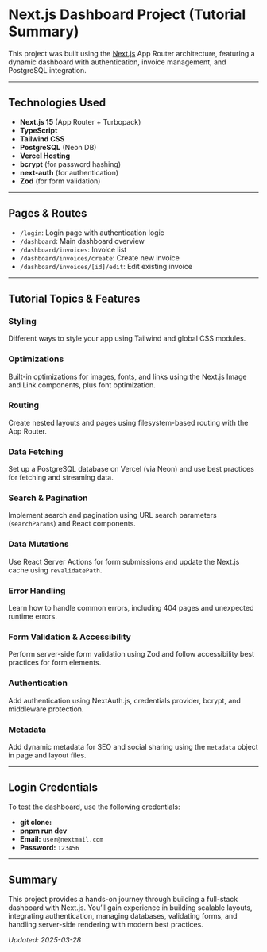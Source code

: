 # Next.js Dashboard Project (Tutorial Summary)

This project was built using the [Next.js](https://nextjs.org/) App Router architecture, featuring a dynamic dashboard with authentication, invoice management, and PostgreSQL integration.

---

## Technologies Used

- **Next.js 15** (App Router + Turbopack)
- **TypeScript**
- **Tailwind CSS**
- **PostgreSQL** (Neon DB)
- **Vercel Hosting**
- **bcrypt** (for password hashing)
- **next-auth** (for authentication)
- **Zod** (for form validation)

---

## Pages & Routes

- `/login`: Login page with authentication logic
- `/dashboard`: Main dashboard overview
- `/dashboard/invoices`: Invoice list
- `/dashboard/invoices/create`: Create new invoice
- `/dashboard/invoices/[id]/edit`: Edit existing invoice

---

## Tutorial Topics & Features

### Styling
Different ways to style your app using Tailwind and global CSS modules.

### Optimizations
Built-in optimizations for images, fonts, and links using the Next.js Image and Link components, plus font optimization.

### Routing
Create nested layouts and pages using filesystem-based routing with the App Router.

### Data Fetching
Set up a PostgreSQL database on Vercel (via Neon) and use best practices for fetching and streaming data.

### Search & Pagination
Implement search and pagination using URL search parameters (`searchParams`) and React components.

### Data Mutations
Use React Server Actions for form submissions and update the Next.js cache using `revalidatePath`.

### Error Handling
Learn how to handle common errors, including 404 pages and unexpected runtime errors.

### Form Validation & Accessibility
Perform server-side form validation using Zod and follow accessibility best practices for form elements.

### Authentication
Add authentication using NextAuth.js, credentials provider, bcrypt, and middleware protection.

### Metadata
Add dynamic metadata for SEO and social sharing using the `metadata` object in page and layout files.

---

## Login Credentials

To test the dashboard, use the following credentials:

- **git clone:**
- **pnpm run dev**
- **Email:** `user@nextmail.com`  
- **Password:** `123456`

---


## Summary

This project provides a hands-on journey through building a full-stack dashboard with Next.js. You’ll gain experience in building scalable layouts, integrating authentication, managing databases, validating forms, and handling server-side rendering with modern best practices.

_Updated: 2025-03-28_
